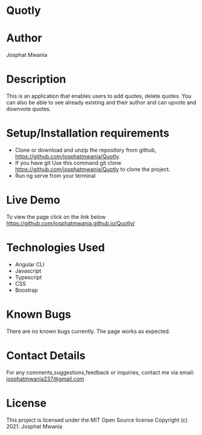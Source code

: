 # Quotly

# Author
Josphat Mwania

# Description
This is an application that enables users to add quotes, delete quotes. 
You can also be able to see already existing and their author and can upvote and downvote quotes.

# Setup/Installation requirements
- Clone or download and unzip the repository from github, https://github.com/josphatmwania/Quotly.
- If you have git Use this command git clone https://github.com/josphatmwania/Quotly to clone the project.
- Run ng serve from your terminal
# Live Demo
To view the page click on the link below
https://github.com/josphatmwania.github.io/Quotly/

# Technologies Used
- Angular CLI
- Javascript
- Typescript
- CSS
- Boostrap
# Known Bugs
There are no known bugs currently. The page works as expected.
# Contact Details

For any comments,suggestions,feedback or inquiries, contact me via email: josphatmwania237@gmail.com


# License
This project is licensed under the MIT Open Source license Copyright (c) 2021. Josphat Mwania